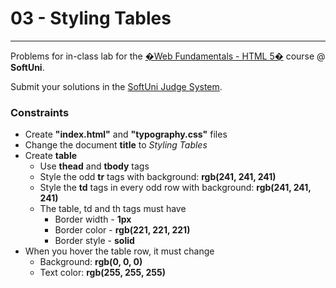 ﻿# 03 - Styling Tables
------
Problems for in-class lab for the [�Web Fundamentals - HTML 5�](https://softuni.bg/trainings/2265/web-fundamentals-html5-january-2019/) course @ **SoftUni**.

Submit your solutions in the [SoftUni Judge System](https://judge.softuni.bg/Contests/1234/CSS-Typography).

### Constraints
 * Create **"index.html"** and **"typography.css"** files
 * Change the document **title** to *Styling Tables*
 * Create **table**
	* Use **thead** and **tbody** tags
	* Style the odd **tr** tags with background: **rgb(241, 241, 241)**
	* Style the **td** tags in every odd row with background: **rgb(241, 241, 241)**
	* The table, td and th tags must have
        * Border width - **1px**
        * Border color - **rgb(221, 221, 221)**
        * Border style - **solid**        
* When you hover the table row, it must change
	* Background: **rgb(0, 0, 0)**
	* Text color: **rgb(255, 255, 255)**
